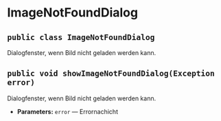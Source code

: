 # ImageNotFoundDialog


## `public class ImageNotFoundDialog`

Dialogfenster, wenn Bild nicht geladen werden kann.

## `public void showImageNotFoundDialog(Exception error)`

Dialogfenster, wenn Bild nicht geladen werden kann.

 * **Parameters:** `error` — Errornachicht
